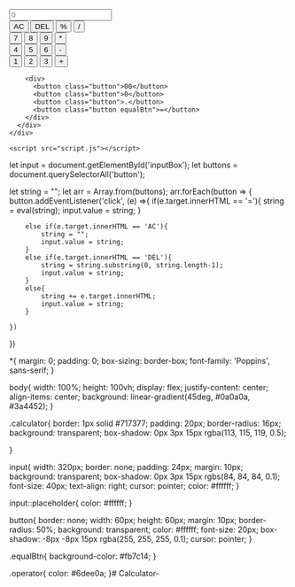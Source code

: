 <!DOCTYPE html>
<html lang="en">
  <head>
    <meta charset="UTF-8" />
    <meta http-equiv="X-UA-Compatible" content="IE=edge" />
    <meta name="viewport" content="width=device-width, initial-scale=1.0" />
    <link rel="stylesheet" href="style.css" />
    <title>Calculator - By Code Traversal</title>
  </head>
  <body>
    <div class="container">
      <div class="calculator">
        <input type="text" id="inputBox" placeholder="0" />
        <div>
          <button class="button operator">AC</button>
          <button class="button operator">DEL</button>
          <button class="button operator">%</button>
          <button class="button operator">/</button>
        </div>
        <div>
          <button class="button">7</button>
          <button class="button">8</button>
          <button class="button">9</button>
          <button class="button operator">*</button>
        </div>
        <div>
          <button class="button">4</button>
          <button class="button">5</button>
          <button class="button">6</button>
          <button class="button operator">-</button>
        </div>
        <div>
          <button class="button">1</button>
          <button class="button">2</button>
          <button class="button">3</button>
          <button class="button operator">+</button>
        </div>

        <div>
          <button class="button">00</button>
          <button class="button">0</button>
          <button class="button">.</button>
          <button class="button equalBtn">=</button>
        </div>
      </div>
    </div>

    <script src="script.js"></script>
  </body>
</html>
let input = document.getElementById('inputBox');
let buttons = document.querySelectorAll('button');

let string = "";
let arr = Array.from(buttons);
arr.forEach(button => {
    button.addEventListener('click', (e) =>{
        if(e.target.innerHTML == '='){
            string = eval(string);
            input.value = string;
        }

        else if(e.target.innerHTML == 'AC'){
            string = "";
            input.value = string;
        }
        else if(e.target.innerHTML == 'DEL'){
            string = string.substring(0, string.length-1);
            input.value = string;
        }
        else{
            string += e.target.innerHTML;
            input.value = string;
        }
        
    })
})
*{
    margin: 0;
    padding: 0;
    box-sizing: border-box;
    font-family: 'Poppins', sans-serif;
}

body{
    width: 100%;
    height: 100vh;
    display: flex;
    justify-content: center;
    align-items: center;
    background: linear-gradient(45deg, #0a0a0a, #3a4452);
}

.calculator{
    border: 1px solid #717377;
    padding: 20px;
    border-radius: 16px;
    background: transparent;
    box-shadow: 0px 3px 15px rgba(113, 115, 119, 0.5);

}

input{
    width: 320px;
    border: none;
    padding: 24px;
    margin: 10px;
    background: transparent;
    box-shadow: 0px 3px 15px rgbs(84, 84, 84, 0.1);
    font-size: 40px;
    text-align: right;
    cursor: pointer;
    color: #ffffff;
}

input::placeholder{
    color: #ffffff;
}

button{
    border: none;
    width: 60px;
    height: 60px;
    margin: 10px;
    border-radius: 50%;
    background: transparent;
    color: #ffffff;
    font-size: 20px;
    box-shadow: -8px -8px 15px rgba(255, 255, 255, 0.1);
    cursor: pointer;
}

.equalBtn{
    background-color: #fb7c14;
}

.operator{
    color: #6dee0a;
}# Calculator-